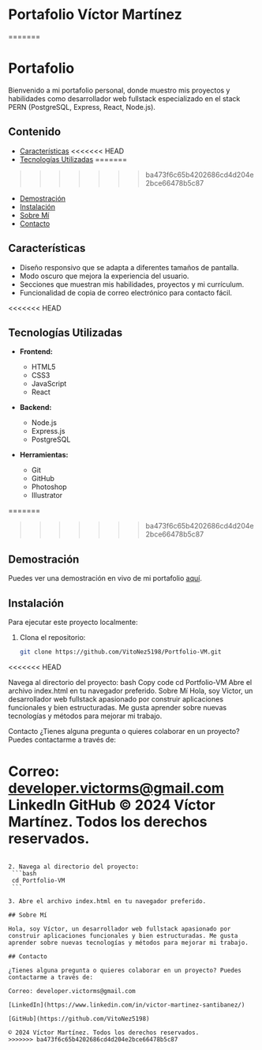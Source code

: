 # Portafolio Víctor Martínez
=======
# Portafolio

Bienvenido a mi portafolio personal, donde muestro mis proyectos y habilidades como desarrollador web fullstack especializado en el stack PERN (PostgreSQL, Express, React, Node.js).

## Contenido

- [Características](#características)
<<<<<<< HEAD
- [Tecnologías Utilizadas](#tecnologías-utilizadas)
=======
>>>>>>> ba473f6c65b4202686cd4d204e2bce66478b5c87
- [Demostración](#demostración)
- [Instalación](#instalación)
- [Sobre Mí](#sobre-mí)
- [Contacto](#contacto)

## Características

- Diseño responsivo que se adapta a diferentes tamaños de pantalla.
- Modo oscuro que mejora la experiencia del usuario.
- Secciones que muestran mis habilidades, proyectos y mi currículum.
- Funcionalidad de copia de correo electrónico para contacto fácil.

<<<<<<< HEAD
## Tecnologías Utilizadas

- **Frontend:**
  - HTML5
  - CSS3
  - JavaScript
  - React

- **Backend:**
  - Node.js
  - Express.js
  - PostgreSQL

- **Herramientas:**
  - Git
  - GitHub
  - Photoshop
  - Illustrator

=======
>>>>>>> ba473f6c65b4202686cd4d204e2bce66478b5c87
## Demostración

Puedes ver una demostración en vivo de mi portafolio [aquí](https://vitonez5198.github.io/Portfolio-VM/).

## Instalación

Para ejecutar este proyecto localmente:

1. Clona el repositorio:
   ```bash
   git clone https://github.com/VitoNez5198/Portfolio-VM.git
<<<<<<< HEAD

Navega al directorio del proyecto:
bash
Copy code
cd Portfolio-VM
Abre el archivo index.html en tu navegador preferido.
Sobre Mí
Hola, soy Víctor, un desarrollador web fullstack apasionado por construir aplicaciones funcionales y bien estructuradas. Me gusta aprender sobre nuevas tecnologías y métodos para mejorar mi trabajo.

Contacto
¿Tienes alguna pregunta o quieres colaborar en un proyecto? Puedes contactarme a través de:

Correo: developer.victorms@gmail.com
LinkedIn
GitHub
© 2024 Víctor Martínez. Todos los derechos reservados.
=======
   ```

2. Navega al directorio del proyecto:
    ```bash
    cd Portfolio-VM
    ```

3. Abre el archivo index.html en tu navegador preferido.
   
## Sobre Mí

Hola, soy Víctor, un desarrollador web fullstack apasionado por construir aplicaciones funcionales y bien estructuradas. Me gusta aprender sobre nuevas tecnologías y métodos para mejorar mi trabajo.

## Contacto

¿Tienes alguna pregunta o quieres colaborar en un proyecto? Puedes contactarme a través de:

Correo: developer.victorms@gmail.com

[LinkedIn](https://www.linkedin.com/in/victor-martinez-santibanez/)

[GitHub](https://github.com/VitoNez5198)

© 2024 Víctor Martínez. Todos los derechos reservados.
>>>>>>> ba473f6c65b4202686cd4d204e2bce66478b5c87
